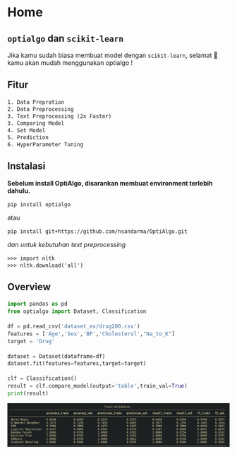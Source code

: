 # Home

## `optialgo` dan `scikit-learn`
Jika kamu sudah biasa membuat model dengan `scikit-learn`, selamat 🤩 kamu akan mudah menggunakan optialgo !

## Fitur
```
1. Data Prepration
2. Data Preprocessing
3. Text Preprocessing (2x Faster)
3. Comparing Model
4. Set Model
5. Prediction
6. HyperParameter Tuning
```
## Instalasi

**Sebelum install OptiAlgo, disarankan membuat environment terlebih dahulu.**

```console
pip install optialgo
```
atau

```console
pip install git+https://github.com/nsandarma/OptiAlgo.git
```

*dan untuk kebutuhan text preprocessing*

```console
>>> import nltk
>>> nltk.download('all')
```

## Overview
```python
import pandas as pd
from optialgo import Dataset, Classification

df = pd.read_csv('dataset_ex/drug200.csv')
features = ['Age','Sex','BP','Cholesterol',"Na_to_K"]
target = 'Drug'

dataset = Dataset(dataframe=df)
dataset.fit(features=features,target=target)

clf = Classification()
result = clf.compare_model(output='table',train_val=True)
print(result)
```

![image](https://raw.githubusercontent.com/nsandarma/OptiAlgo/master/images/result.png)



